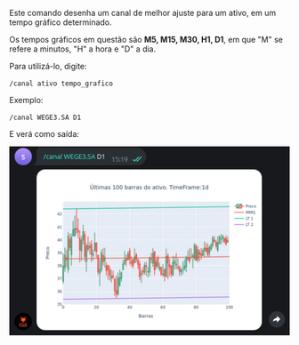 Este comando desenha um canal de melhor ajuste 
para um ativo, em um tempo gráfico determinado.

Os tempos gráficos em questão são **M5, M15, M30, H1, D1**, em 
que "M" se refere a minutos, "H" a hora e "D" a dia.

Para utilizá-lo, digite: 

```console
/canal ativo tempo_grafico
```

Exemplo: 

```console
/canal WEGE3.SA D1
```

E verá como saída: 

![](img/canal.png)